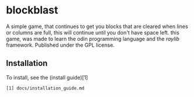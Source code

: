 # blockblast

A simple game, that continues to get you blocks that are cleared when lines or 
columns are full, this will continue until you don't have space left.
this game, was made to learn the odin programming language and
the *raylib* framework.
Published under the GPL license.

## Installation

To install, see the (install guide)[1]


    [1] docs/installation_guide.md

